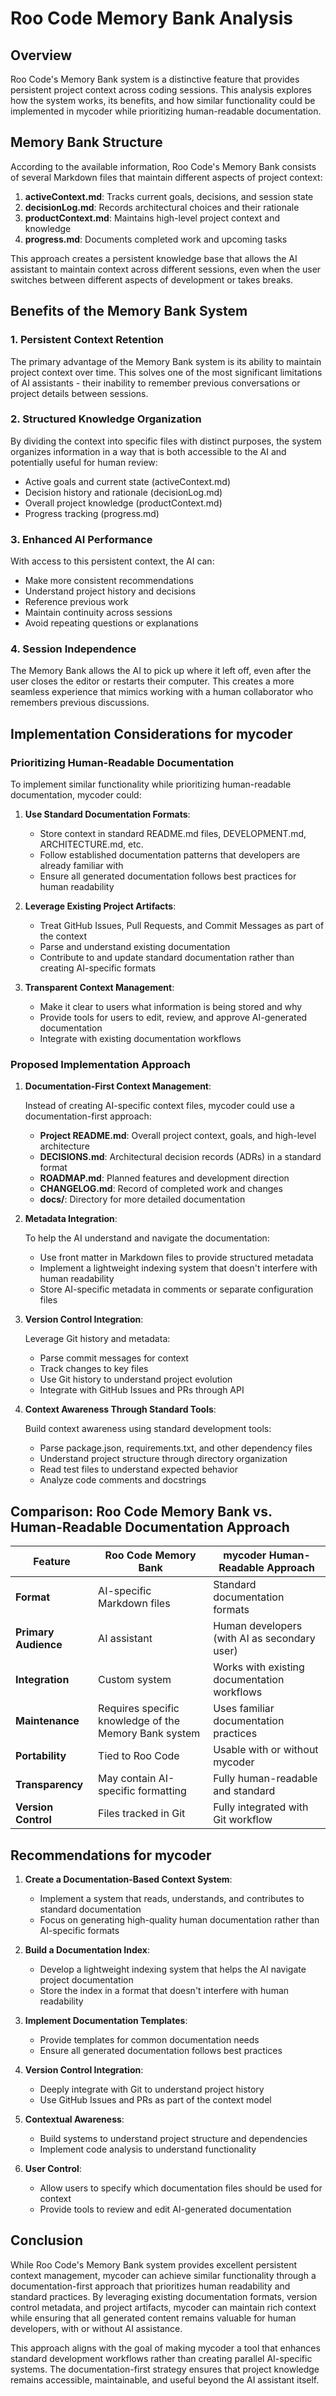 # Roo Code Memory Bank Analysis

## Overview

Roo Code's Memory Bank system is a distinctive feature that provides persistent project context across coding sessions. This analysis explores how the system works, its benefits, and how similar functionality could be implemented in mycoder while prioritizing human-readable documentation.

## Memory Bank Structure

According to the available information, Roo Code's Memory Bank consists of several Markdown files that maintain different aspects of project context:

1. **activeContext.md**: Tracks current goals, decisions, and session state
2. **decisionLog.md**: Records architectural choices and their rationale
3. **productContext.md**: Maintains high-level project context and knowledge
4. **progress.md**: Documents completed work and upcoming tasks

This approach creates a persistent knowledge base that allows the AI assistant to maintain context across different sessions, even when the user switches between different aspects of development or takes breaks.

## Benefits of the Memory Bank System

### 1. Persistent Context Retention

The primary advantage of the Memory Bank system is its ability to maintain project context over time. This solves one of the most significant limitations of AI assistants - their inability to remember previous conversations or project details between sessions.

### 2. Structured Knowledge Organization

By dividing the context into specific files with distinct purposes, the system organizes information in a way that is both accessible to the AI and potentially useful for human review:

- Active goals and current state (activeContext.md)
- Decision history and rationale (decisionLog.md)
- Overall project knowledge (productContext.md)
- Progress tracking (progress.md)

### 3. Enhanced AI Performance

With access to this persistent context, the AI can:

- Make more consistent recommendations
- Understand project history and decisions
- Reference previous work
- Maintain continuity across sessions
- Avoid repeating questions or explanations

### 4. Session Independence

The Memory Bank allows the AI to pick up where it left off, even after the user closes the editor or restarts their computer. This creates a more seamless experience that mimics working with a human collaborator who remembers previous discussions.

## Implementation Considerations for mycoder

### Prioritizing Human-Readable Documentation

To implement similar functionality while prioritizing human-readable documentation, mycoder could:

1. **Use Standard Documentation Formats**:

   - Store context in standard README.md files, DEVELOPMENT.md, ARCHITECTURE.md, etc.
   - Follow established documentation patterns that developers are already familiar with
   - Ensure all generated documentation follows best practices for human readability

2. **Leverage Existing Project Artifacts**:

   - Treat GitHub Issues, Pull Requests, and Commit Messages as part of the context
   - Parse and understand existing documentation
   - Contribute to and update standard documentation rather than creating AI-specific formats

3. **Transparent Context Management**:
   - Make it clear to users what information is being stored and why
   - Provide tools for users to edit, review, and approve AI-generated documentation
   - Integrate with existing documentation workflows

### Proposed Implementation Approach

1. **Documentation-First Context Management**:

   Instead of creating AI-specific context files, mycoder could use a documentation-first approach:

   - **Project README.md**: Overall project context, goals, and high-level architecture
   - **DECISIONS.md**: Architectural decision records (ADRs) in a standard format
   - **ROADMAP.md**: Planned features and development direction
   - **CHANGELOG.md**: Record of completed work and changes
   - **docs/**: Directory for more detailed documentation

2. **Metadata Integration**:

   To help the AI understand and navigate the documentation:

   - Use front matter in Markdown files to provide structured metadata
   - Implement a lightweight indexing system that doesn't interfere with human readability
   - Store AI-specific metadata in comments or separate configuration files

3. **Version Control Integration**:

   Leverage Git history and metadata:

   - Parse commit messages for context
   - Track changes to key files
   - Use Git history to understand project evolution
   - Integrate with GitHub Issues and PRs through API

4. **Context Awareness Through Standard Tools**:

   Build context awareness using standard development tools:

   - Parse package.json, requirements.txt, and other dependency files
   - Understand project structure through directory organization
   - Read test files to understand expected behavior
   - Analyze code comments and docstrings

## Comparison: Roo Code Memory Bank vs. Human-Readable Documentation Approach

| Feature              | Roo Code Memory Bank                                  | mycoder Human-Readable Approach              |
| -------------------- | ----------------------------------------------------- | -------------------------------------------- |
| **Format**           | AI-specific Markdown files                            | Standard documentation formats               |
| **Primary Audience** | AI assistant                                          | Human developers (with AI as secondary user) |
| **Integration**      | Custom system                                         | Works with existing documentation workflows  |
| **Maintenance**      | Requires specific knowledge of the Memory Bank system | Uses familiar documentation practices        |
| **Portability**      | Tied to Roo Code                                      | Usable with or without mycoder               |
| **Transparency**     | May contain AI-specific formatting                    | Fully human-readable and standard            |
| **Version Control**  | Files tracked in Git                                  | Fully integrated with Git workflow           |

## Recommendations for mycoder

1. **Create a Documentation-Based Context System**:

   - Implement a system that reads, understands, and contributes to standard documentation
   - Focus on generating high-quality human documentation rather than AI-specific formats

2. **Build a Documentation Index**:

   - Develop a lightweight indexing system that helps the AI navigate project documentation
   - Store the index in a format that doesn't interfere with human readability

3. **Implement Documentation Templates**:

   - Provide templates for common documentation needs
   - Ensure all generated documentation follows best practices

4. **Version Control Integration**:

   - Deeply integrate with Git to understand project history
   - Use GitHub Issues and PRs as part of the context model

5. **Contextual Awareness**:

   - Build systems to understand project structure and dependencies
   - Implement code analysis to understand functionality

6. **User Control**:
   - Allow users to specify which documentation files should be used for context
   - Provide tools to review and edit AI-generated documentation

## Conclusion

While Roo Code's Memory Bank system provides excellent persistent context management, mycoder can achieve similar functionality through a documentation-first approach that prioritizes human readability and standard practices. By leveraging existing documentation formats, version control metadata, and project artifacts, mycoder can maintain rich context while ensuring that all generated content remains valuable for human developers, with or without AI assistance.

This approach aligns with the goal of making mycoder a tool that enhances standard development workflows rather than creating parallel AI-specific systems. The documentation-first strategy ensures that project knowledge remains accessible, maintainable, and useful beyond the AI assistant itself.
